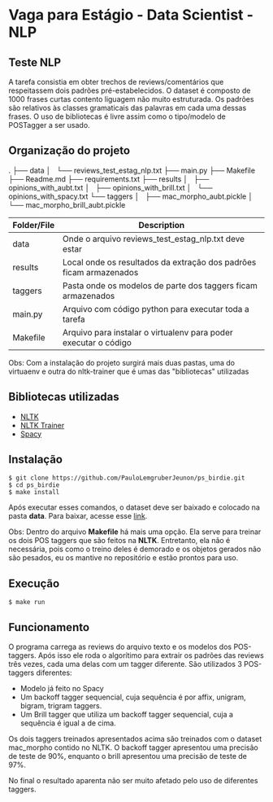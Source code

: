 # Vaga para Estágio - Data Scientist - NLP
## Teste NLP
A tarefa consistia em obter trechos de reviews/comentários que respeitassem dois padrões pré-estabelecidos. O dataset é composto de 1000 frases curtas contento liguagem não muito estruturada. Os padrões são relativos às classes gramaticais das palavras em cada uma dessas frases. O uso de bibliotecas é livre assim como o tipo/modelo de POSTagger a ser usado.

## Organização do projeto
.
├── data
│   └── reviews_test_estag_nlp.txt
├── main.py
├── Makefile
├── Readme.md
├── requirements.txt
├── results
│   ├── opinions_with_aubt.txt
│   ├── opinions_with_brill.txt
│   └── opinions_with_spacy.txt
└── taggers
│   ├── mac_morpho_aubt.pickle
│   └── mac_morpho_brill_aubt.pickle

| Folder/File | Description |
| ------ | ------ |
| data | Onde o arquivo reviews_test_estag_nlp.txt deve estar |
| results | Local onde os resultados da extração dos padrões ficam armazenados |
| taggers | Pasta onde os modelos de parte dos taggers ficam armazenados |
| main.py | Arquivo com código python para executar toda a tarefa |
| Makefile | Arquivo para instalar o virtualenv para poder executar o código |

Obs: Com a instalação do projeto surgirá mais duas pastas, uma do virtuaenv e outra do nltk-trainer que é umas das "bibliotecas" utilizadas

## Bibliotecas utilizadas
* [NLTK](https://www.nltk.org/)
* [NLTK Trainer](https://nltk-trainer.readthedocs.io/en/latest/)
* [Spacy](https://spacy.io/)

## Instalação
```
$ git clone https://github.com/PauloLemgruberJeunon/ps_birdie.git
$ cd ps_birdie
$ make install
```
Após executar esses comandos, o dataset deve ser baixado e colocado na pasta **data**. Para baixar, acesse esse [link](https://drive.google.com/file/d/1952gkCf2UURsE2qiUwVH700qcmDkXL2D/view?usp=sharing ).

Obs: Dentro do arquivo **Makefile** há mais uma opção. Ela serve para treinar os dois POS taggers que são feitos na **NLTK**. Entretanto, ela não é necessária, pois como o treino deles é demorado e os objetos gerados não são pesados, eu os mantive no repositório e estão prontos para uso.

## Execução
```
$ make run
```

## Funcionamento
O programa carrega as reviews do arquivo texto e os modelos dos POS-taggers. Após isso ele roda o algorítimo para extrair os padrões das reviews três vezes, cada uma delas com um tagger diferente. São utilizados 3 POS-taggers diferentes:
* Modelo já feito no Spacy
* Um backoff tagger sequencial, cuja sequência é por affix, unigram, bigram, trigram taggers.
* Um Brill tagger que utiliza um backoff tagger sequencial, cuja a sequência é igual a de cima.

Os dois taggers treinados apresentados acima são treinados com o dataset mac_morpho contido no NLTK. O backoff tagger apresentou uma precisão de teste  de 90%, enquanto o brill apresentou uma precisão de teste de 97%.

No final o resultado aparenta não ser muito afetado pelo uso de diferentes taggers.
